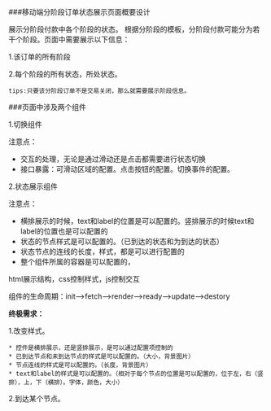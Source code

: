 ###移动端分阶段订单状态展示页面概要设计

展示分阶段付款中各个阶段的状态。
根据分阶段的模板，分阶段付款可能分为若干个阶段。页面中需要展示以下信息：

1.该订单的所有阶段

2.每个阶段的所有状态，所处状态。

`tips:只要该分阶段订单不是交易关闭，那么就需要展示阶段信息。`

###页面中涉及两个组件

1.切换组件

 注意点：
 
 * 交互的处理，无论是通过滑动还是点击都需要进行状态切换
 * 接口暴露：可滑动区域的配置。点击按钮的配置。切换事件的配置。

2.状态展示组件
  
  注意点：
  
  * 
    横排展示的时候，text和label的位置是可以配置的。竖排展示的时候text和label的位置也是可以配置的
  * 状态的节点样式是可以配置的。（已到达的状态和为到达的状态）
  * 状态节点的连线的长度，样式，都是可以进行配置的
  * 整个组件所属的容器是可以配置的，

 html展示结构，css控制样式，js控制交互
 
 组件的生命周期：init-->fetch-->render-->ready-->update-->destory

  
**终极需求：**

  1.改变样式。
  
    * 控件是横排展示，还是竖排展示，是可以通过配置项控制的
    * 已到达节点和未到达节点的样式是可以配置的。（大小，背景图片）
    * 节点连线的样式是可以配置的。（长度，背景图片）
    * text和label的样式是可以配置的。（相对于每个节点的位置是可以配置的，位于左，右（竖排），上，下（横排）。字体，颜色，大小）
    
  2.到达某个节点。
  



